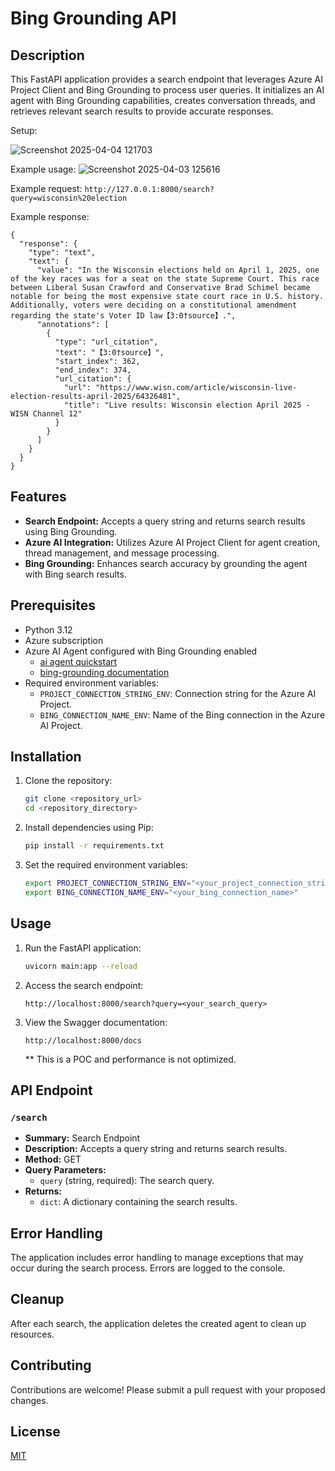 # Bing Grounding API

## Description

This FastAPI application provides a search endpoint that leverages Azure AI Project Client and Bing Grounding to process user queries. It initializes an AI agent with Bing Grounding capabilities, creates conversation threads, and retrieves relevant search results to provide accurate responses.

Setup:

![Screenshot 2025-04-04 121703](https://github.com/user-attachments/assets/74bb387b-0efe-4537-97bd-72c04974fe10)



Example usage:
![Screenshot 2025-04-03 125616](https://github.com/user-attachments/assets/748fad33-8282-49c5-99c7-62e54ec299ca)

Example request:
`http://127.0.0.1:8000/search?query=wisconsin%20election`

Example response:

```
{
  "response": {
    "type": "text",
    "text": {
      "value": "In the Wisconsin elections held on April 1, 2025, one of the key races was for a seat on the state Supreme Court. This race between Liberal Susan Crawford and Conservative Brad Schimel became notable for being the most expensive state court race in U.S. history. Additionally, voters were deciding on a constitutional amendment regarding the state's Voter ID law【3:0†source】.",
      "annotations": [
        {
          "type": "url_citation",
          "text": "【3:0†source】",
          "start_index": 362,
          "end_index": 374,
          "url_citation": {
            "url": "https://www.wisn.com/article/wisconsin-live-election-results-april-2025/64326481",
            "title": "Live results: Wisconsin election April 2025 - WISN Channel 12"
          }
        }
      ]
    }
  }
}
```

## Features

-   **Search Endpoint:** Accepts a query string and returns search results using Bing Grounding.
-   **Azure AI Integration:** Utilizes Azure AI Project Client for agent creation, thread management, and message processing.
-   **Bing Grounding:** Enhances search accuracy by grounding the agent with Bing search results.

## Prerequisites

-   Python 3.12
-   Azure subscription
-   Azure AI Agent configured with Bing Grounding enabled
    -    [ai agent quickstart](https://learn.microsoft.com/en-us/azure/ai-services/agents/quickstart?pivots=ai-foundry-portal)
    -    [bing-grounding documentation](https://learn.microsoft.com/en-us/azure/ai-services/agents/how-to/tools/bing-grounding)
-   Required environment variables:
    -   `PROJECT_CONNECTION_STRING_ENV`: Connection string for the Azure AI Project.
    -   `BING_CONNECTION_NAME_ENV`: Name of the Bing connection in the Azure AI Project.

## Installation

1.  Clone the repository:

    ```bash
    git clone <repository_url>
    cd <repository_directory>
    ```

2.  Install dependencies using Pip:

    ```bash
    pip install -r requirements.txt
    ```

3.  Set the required environment variables:

    ```bash
    export PROJECT_CONNECTION_STRING_ENV="<your_project_connection_string>"
    export BING_CONNECTION_NAME_ENV="<your_bing_connection_name>"
    ```

## Usage

1.  Run the FastAPI application:

    ```bash
    uvicorn main:app --reload
    ```

2.  Access the search endpoint:

    ```
    http://localhost:8000/search?query=<your_search_query>
    ```

3.  View the Swagger documentation:

    ```
    http://localhost:8000/docs
    ```
    ** This is a POC and performance is not optimized.

## API Endpoint

### `/search`

-   **Summary:** Search Endpoint
-   **Description:** Accepts a query string and returns search results.
-   **Method:** GET
-   **Query Parameters:**
    -   `query` (string, required): The search query.
-   **Returns:**
    -   `dict`: A dictionary containing the search results.

## Error Handling

The application includes error handling to manage exceptions that may occur during the search process. Errors are logged to the console.

## Cleanup

After each search, the application deletes the created agent to clean up resources.

## Contributing

Contributions are welcome! Please submit a pull request with your proposed changes.

## License

[MIT](LICENSE)

